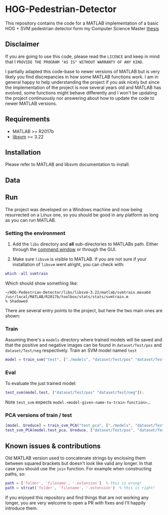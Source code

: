 # HOG-Pedestrian-Detector
This repository contains the code for a MATLAB implementation of a basic HOG + SVM pedestrian detector form my Computer Science Master [thesis](https://upcommons.upc.edu/bitstream/handle/2099.1/21343/95066.pdf?sequence=1&isAllowed=y)

## Disclaimer

If you are going to use this code, please read the `LICENCE` and keep in mind that I `PROVIDE THE PROGRAM "AS IS" WITHOUT WARRANTY
OF ANY KIND`.

I partially adapted this code-base to newer versions of MATLAB but is very likely you find discrepancies in how some MATLAB functions work. 
I am in general happy to help understanding the project if you ask nicely but since the implementation of the project is now several years old and MATLAB has evolved, some functions might behave differently and I won't be updating the project continuously nor answering about how to update the code to newer MATLAB versions.

## Requirements

* MATLAB >= R2017b
* [libsvm](https://github.com/cjlin1/libsvm/tree/v322) >= 3.22

## Installation

Please refer to MATLAB and libsvm documentation to install.



## Data



## Run

The project was developed on a Windows machine and now being resurrected on a Linux one, so you should be good in any platform as long as you can run MATLAB.

### Setting the environment

1. Add the `libs` directory and **all** sub-directories to MATLABs path.
Either through the [command window](https://www.mathworks.com/help/matlab/ref/addpath.html) or through the GUI.

2. Make sure `libsvm` is visible to MATLAB. If you are not sure if your installation of `libsvm` went alright, you can check with:
```matlab
which -all svmtrain
```
Which should show something like:
```
~/HOG-Pedestrian-Detector/libs/libsvm-3.22/matlab/svmtrain.mexa64
/usr/local/MATLAB/R2017b/toolbox/stats/stats/svmtrain.m                 % Shadowed
```

There are several entry points to the project, but here the two main ones are shown:

### Train

Assuming there's a `models` directory where trained models will be saved and that the positive and negative images can be found in `dataset/Test/pos` and `dataset/Test/neg` respectively.
Train an SVM model named `test`
```matlab
model = train_svm("test", ["./models", "dataset/Test/pos" "dataset/Test/neg"]);
```

### Eval

To evaluate the just trained model:
```matlab
test_svm(model.test, ["dataset/Test/pos" "dataset/Test/neg"]);
```

Note `test_svm` expects `model.<model-given-name-to-train-function>`...

### PCA versions of train / test

```matlab
[model, Ureduce] = train_svm_PCA("test_pca", ["./models", "dataset/Test/pos" "dataset/Test/neg"]);
test_svm_PCA(model.test_pca, Ureduce, ["dataset/Test/pos", "dataset/Test/neg"]);
```



## Known issues & contributions

Old MATLAB version used to concatenate strings by enclosing them between squared brackets but doesn't look like valid any longer. In that case you should use the `join` function. For example when constructing paths, so:

```matlab
path = ['folder', 'filename', '.extension']  % this is wrong!
path = strcat('folder', 'filename', '.extension')  % this is right!
```



If you enjoyed this repository and find things that are not working any longer, you are very welcome to open a PR with fixes and I'll happily introduce them.



